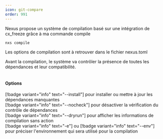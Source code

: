 ```yaml
---
icon: git-compare
order: 991
---
```

Nexus propose un système de compilation basé sur une intégration de cx_freeze grâce à ma commande compile

```console
nxs compile
```

Les options de compilation sont à retrouver dans le fichier nexus.toml

Avant la compilation, le système va contrôler la présence de toutes les dépendances et leur compatibilité.
<br><br>
#### Options

[!badge variant="info" text="--install"] pour installer ou mettre à jour les dépendances manquantes<br>
[!badge variant="info" text="--nocheck"] pour désactiver la vérification du contrôle de dépendances<br>
[!badge variant="info" text="--dryrun"] pour afficher les informations de compilation sans action<br>
[!badge variant="info" text="-e"] ou [!badge variant="info" text="--env"] pour préciser l'environnement qui sera utilisé pour la compilation<br>